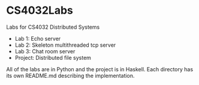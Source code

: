 # CS4032Labs
Labs for CS4032 Distributed Systems

- Lab 1: Echo server
- Lab 2: Skeleton multithreaded tcp server
- Lab 3: Chat room server
- Project: Distributed file system

All of the labs are in Python and the project is in Haskell. Each directory has its own README.md describing the implementation.
